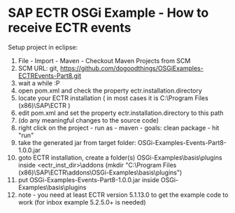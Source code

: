 # SAP ECTR OSGi Example - How to receive ECTR events
Setup project in eclipse:

1. File - Import - Maven - Checkout Maven Projects from SCM
2. SCM URL: git, https://github.com/dogoodthings/OSGiExamples-ECTREvents-Part8.git
3. wait a while :P
4. open pom.xml and check the property ectr.installation.directory
5. locate your ECTR installation ( in most cases it is C:\Program Files (x86)\SAP\ECTR )
6. edit pom.xml and set the property ectr.installation.directory to this path
7. (do any meaningful changes to the source code)
8. right click on the project - run as - maven - goals: clean package - hit "run"
9. take the generated jar from target folder: OSGi-Examples-Events-Part8-1.0.0.jar
10. goto ECTR installation, create a folder(s) OSGi-Examples\basis\plugins inside <ectr_inst_dir>\addons  (mkdir "C:\Program Files (x86)\SAP\ECTR\addons\OSGi-Examples\basis\plugins")
11. put OSGi-Examples-Events-Part8-1.0.0.jar inside OSGi-Examples\basis\plugins
12. note - you need at least ECTR version 5.1.13.0 to get the example code to work (for inbox example 5.2.5.0+ is needed)
